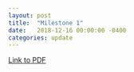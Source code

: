 ```yaml
---
layout: post
title:  "Milestone 1"
date:   2018-12-16 00:00:00 -0400
categories: update
---
```

[Link to PDF](../../../../milestone1.pdf)
